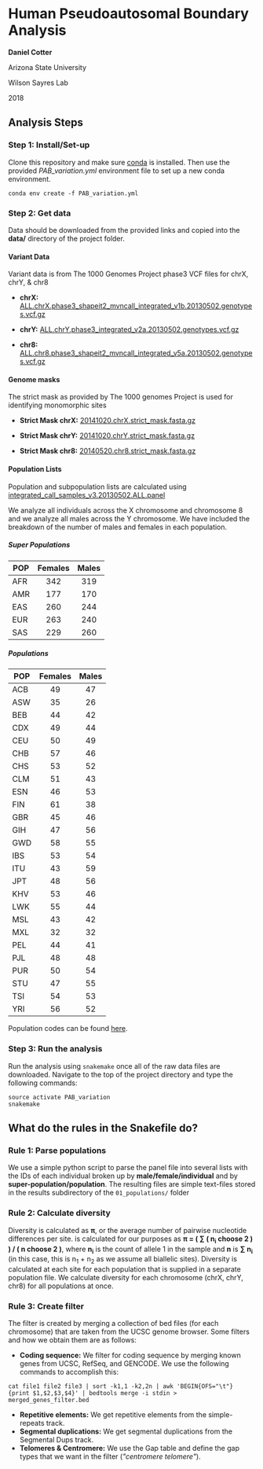 # Human Pseudoautosomal Boundary Analysis
**Daniel Cotter**

Arizona State University

Wilson Sayres Lab

2018

## Analysis Steps

### Step 1: Install/Set-up

Clone this repository and make sure [conda](https://conda.io/docs/user-guide/install/index.html) is installed. Then use the provided *PAB_variation.yml* environment file to set up a new conda environment.

```shell
conda env create -f PAB_variation.yml
```

### Step 2: Get data

Data should be downloaded from the provided links and copied into the **data/** directory of the project folder.

#### Variant Data
Variant data is from The 1000 Genomes Project phase3 VCF files for chrX, chrY, & chr8

- **chrX:** [ALL.chrX.phase3_shapeit2_mvncall_integrated_v1b.20130502.genotypes.vcf.gz](http://ftp.1000genomes.ebi.ac.uk/vol1/ftp/release/20130502/ALL.chrX.phase3_shapeit2_mvncall_integrated_v1b.20130502.genotypes.vcf.gz "chrX")

- **chrY:** [ALL.chrY.phase3_integrated_v2a.20130502.genotypes.vcf.gz](http://ftp.1000genomes.ebi.ac.uk/vol1/ftp/release/20130502/ALL.chrY.phase3_integrated_v2a.20130502.genotypes.vcf.gz "chrY")

- **chr8:** [ALL.chr8.phase3_shapeit2_mvncall_integrated_v5a.20130502.genotypes.vcf.gz](http://ftp.1000genomes.ebi.ac.uk/vol1/ftp/release/20130502/ALL.chr8.phase3_shapeit2_mvncall_integrated_v5a.20130502.genotypes.vcf.gz "chr8")

#### Genome masks
The strict mask as provided by The 1000 genomes Project is used for identifying monomorphic sites

- **Strict Mask chrX:** [20141020.chrX.strict_mask.fasta.gz](http://ftp.1000genomes.ebi.ac.uk/vol1/ftp/release/20130502/supporting/accessible_genome_masks/StrictMask/20141020.chrX.strict_mask.fasta.gz "chrX")

- **Strict Mask chrY:** [20141020.chrY.strict_mask.fasta.gz](http://ftp.1000genomes.ebi.ac.uk/vol1/ftp/release/20130502/supporting/accessible_genome_masks/StrictMask/20141020.chrY.strict_mask.fasta.gz "chrY")

- **Strict Mask chr8:** [20140520.chr8.strict_mask.fasta.gz](http://ftp.1000genomes.ebi.ac.uk/vol1/ftp/release/20130502/supporting/accessible_genome_masks/StrictMask/20140520.chr8.strict_mask.fasta.gz "chr8")

#### Population Lists
Population and subpopulation lists are calculated using [integrated_call_samples_v3.20130502.ALL.panel](http://ftp.1000genomes.ebi.ac.uk/vol1/ftp/release/20130502/integrated_call_samples_v3.20130502.ALL.panel "Population panel")


We analyze all individuals across the X chromosome and chromosome 8 and we analyze all males across the Y chromosome. We have included the breakdown of the number of males and females in each population.

##### Super Populations

POP | Females | Males
---|:---:|:---:
AFR|342|319
AMR|177|170
EAS|260|244
EUR|263|240
SAS|229|260

##### Populations

POP | Females | Males
---|:---:|:---:
ACB|49|47
ASW|35|26
BEB|44|42
CDX|49|44
CEU|50|49
CHB|57|46
CHS|53|52
CLM|51|43
ESN|46|53
FIN|61|38
GBR|45|46
GIH|47|56
GWD|58|55
IBS|53|54
ITU|43|59
JPT|48|56
KHV|53|46
LWK|55|44
MSL|43|42
MXL|32|32
PEL|44|41
PJL|48|48
PUR|50|54
STU|47|55
TSI|54|53
YRI|56|52

Population codes can be found [here](http://www.internationalgenome.org/faq/which-populations-are-part-your-study/).

### Step 3: Run the analysis

Run the analysis using `snakemake` once all of the raw data files are downloaded. Navigate to the top of the project directory and type the following commands:

```shell
source activate PAB_variation
snakemake
```

## What do the rules in the Snakefile do?
### Rule 1: Parse populations

We use a simple python script to parse the panel file into several lists with the IDs of each individual broken up by **male/female/individual** and by **super-population/population**. The resulting files are simple text-files stored in the results subdirectory of the `01_populations/` folder

### Rule 2: Calculate diversity

Diversity is calculated as **π**, or the average number of pairwise nucleotide differences per site.  is calculated for our purposes as **π = ( ∑ ( n<sub>i</sub> choose 2 ) ) / ( n choose 2 )**, where **n<sub>i</sub>** is the count of allele 1 in the sample and **n** is **∑ n<sub>i</sub>** (in this case, this is n<sub>1</sub> + n<sub>2</sub> as we assume all biallelic sites). Diversity is calculated at each site for each population that is supplied in a separate population file. We calculate diversity for each chromosome (chrX, chrY, chr8) for all populations at once.

### Rule 3: Create filter

The filter is created by merging a collection of bed files (for each chromosome) that are taken from the UCSC genome browser. Some filters and how we obtain them are as follows:
- **Coding sequence:** We filter for coding sequence by merging known genes from UCSC, RefSeq, and GENCODE. We use the following commands to accomplish this:
 ```shell
 cat file1 file2 file3 | sort -k1,1 -k2,2n | awk 'BEGIN{OFS="\t"} {print $1,$2,$3,$4}' | bedtools merge -i stdin > merged_genes_filter.bed
 ```
- **Repetitive elements:** We get repetitive elements from the simple-repeats track.
- **Segmental duplications:** We get segmental duplications from the Segmental Dups track.
- **Telomeres & Centromere:** We use the Gap table and define the gap types that we want in the filter (*"centromere telomere"*).
